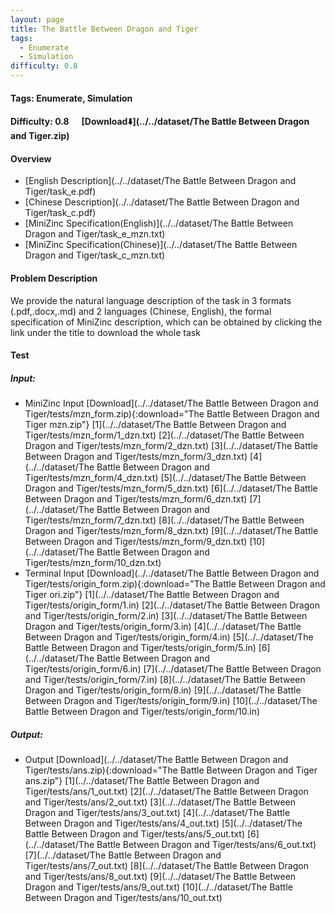 ```yaml
---
layout: page
title: The Battle Between Dragon and Tiger
tags:
  - Enumerate
  - Simulation
difficulty: 0.8
---
```


#### Tags: Enumerate, Simulation
#### Difficulty: 0.8 &nbsp;&nbsp;&nbsp;&nbsp; [Download⬇️](../../dataset/The Battle Between Dragon and Tiger.zip)
#### Overview
- [English Description](../../dataset/The Battle Between Dragon and Tiger/task_e.pdf)
- [Chinese Description](../../dataset/The Battle Between Dragon and Tiger/task_c.pdf)
- [MiniZinc Specification(English)](../../dataset/The Battle Between Dragon and Tiger/task_e_mzn.txt)
- [MiniZinc Specification(Chinese)](../../dataset/The Battle Between Dragon and Tiger/task_c_mzn.txt)

#### Problem Description
We provide the natural language description of the task in 3 formats (.pdf,.docx,.md) and 2 languages (Chinese, English), the formal specification of MiniZinc description, which can be obtained by clicking the link under the title to download the whole task
#### Test
##### Input:
- MiniZinc Input [Download](../../dataset/The Battle Between Dragon and Tiger/tests/mzn_form.zip){:download="The Battle Between Dragon and Tiger mzn.zip"} [1](../../dataset/The Battle Between Dragon and Tiger/tests/mzn_form/1_dzn.txt) [2](../../dataset/The Battle Between Dragon and Tiger/tests/mzn_form/2_dzn.txt) [3](../../dataset/The Battle Between Dragon and Tiger/tests/mzn_form/3_dzn.txt) [4](../../dataset/The Battle Between Dragon and Tiger/tests/mzn_form/4_dzn.txt) [5](../../dataset/The Battle Between Dragon and Tiger/tests/mzn_form/5_dzn.txt) [6](../../dataset/The Battle Between Dragon and Tiger/tests/mzn_form/6_dzn.txt) [7](../../dataset/The Battle Between Dragon and Tiger/tests/mzn_form/7_dzn.txt) [8](../../dataset/The Battle Between Dragon and Tiger/tests/mzn_form/8_dzn.txt) [9](../../dataset/The Battle Between Dragon and Tiger/tests/mzn_form/9_dzn.txt) [10](../../dataset/The Battle Between Dragon and Tiger/tests/mzn_form/10_dzn.txt) 
- Terminal Input [Download](../../dataset/The Battle Between Dragon and Tiger/tests/origin_form.zip){:download="The Battle Between Dragon and Tiger ori.zip"} [1](../../dataset/The Battle Between Dragon and Tiger/tests/origin_form/1.in) [2](../../dataset/The Battle Between Dragon and Tiger/tests/origin_form/2.in) [3](../../dataset/The Battle Between Dragon and Tiger/tests/origin_form/3.in) [4](../../dataset/The Battle Between Dragon and Tiger/tests/origin_form/4.in) [5](../../dataset/The Battle Between Dragon and Tiger/tests/origin_form/5.in) [6](../../dataset/The Battle Between Dragon and Tiger/tests/origin_form/6.in) [7](../../dataset/The Battle Between Dragon and Tiger/tests/origin_form/7.in) [8](../../dataset/The Battle Between Dragon and Tiger/tests/origin_form/8.in) [9](../../dataset/The Battle Between Dragon and Tiger/tests/origin_form/9.in) [10](../../dataset/The Battle Between Dragon and Tiger/tests/origin_form/10.in) 

##### Output:
- Output [Download](../../dataset/The Battle Between Dragon and Tiger/tests/ans.zip){:download="The Battle Between Dragon and Tiger ans.zip"} [1](../../dataset/The Battle Between Dragon and Tiger/tests/ans/1_out.txt) [2](../../dataset/The Battle Between Dragon and Tiger/tests/ans/2_out.txt) [3](../../dataset/The Battle Between Dragon and Tiger/tests/ans/3_out.txt) [4](../../dataset/The Battle Between Dragon and Tiger/tests/ans/4_out.txt) [5](../../dataset/The Battle Between Dragon and Tiger/tests/ans/5_out.txt) [6](../../dataset/The Battle Between Dragon and Tiger/tests/ans/6_out.txt) [7](../../dataset/The Battle Between Dragon and Tiger/tests/ans/7_out.txt) [8](../../dataset/The Battle Between Dragon and Tiger/tests/ans/8_out.txt) [9](../../dataset/The Battle Between Dragon and Tiger/tests/ans/9_out.txt) [10](../../dataset/The Battle Between Dragon and Tiger/tests/ans/10_out.txt) 

